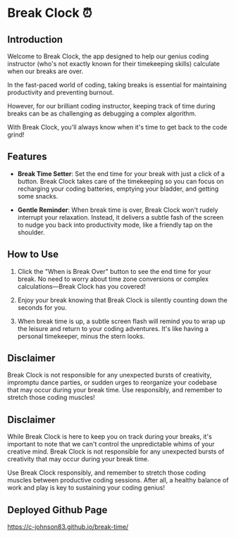 # Break Clock ⏰

## Introduction  
Welcome to Break Clock, the app designed to help our genius coding instructor (who's not exactly known for their timekeeping skills) calculate when our breaks are over.  

In the fast-paced world of coding, taking breaks is essential for maintaining productivity and preventing burnout.  

However, for our brilliant coding instructor, keeping track of time during breaks can be as challenging as debugging a complex algorithm.  

With Break Clock, you'll always know when it's time to get back to the code grind!

## Features
- **Break Time Setter**: Set the end time for your break with just a click of a button. Break Clock takes care of the timekeeping so you can focus on recharging your coding batteries, emptying your bladder, and getting some snacks.  

- **Gentle Reminder**: When break time is over, Break Clock won't rudely interrupt your relaxation. Instead, it delivers a subtle fash of the screen to nudge you back into productivity mode, like a friendly tap on the shoulder.

## How to Use
1. Click the "When is Break Over" button to see the end time for your break. No need to worry about time zone conversions or complex calculations—Break Clock has you covered!  

2. Enjoy your break knowing that Break Clock is silently counting down the seconds for you.  

3. When break time is up, a subtle screen flash will remind you to wrap up the leisure and return to your coding adventures. It's like having a personal timekeeper, minus the stern looks.

## Disclaimer
Break Clock is not responsible for any unexpected bursts of creativity, impromptu dance parties, or sudden urges to reorganize your codebase that may occur during your break time. Use responsibly, and remember to stretch those coding muscles!


## Disclaimer
While Break Clock is here to keep you on track during your breaks, it's important to note that we can't control the unpredictable whims of your creative mind. Break Clock is not responsible for any unexpected bursts of creativity that may occur during your break time.

Use Break Clock responsibly, and remember to stretch those coding muscles between productive coding sessions. After all, a healthy balance of work and play is key to sustaining your coding genius!

## Deployed Github Page
https://c-johnson83.github.io/break-time/

